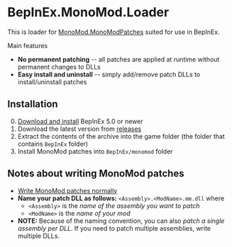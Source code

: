 # BepInEx.MonoMod.Loader

This is loader for [MonoMod.MonoModPatches](https://github.com/MonoMod/MonoMod/blob/master/README.md#using-monomod) 
suited for use in BepInEx. 

Main features

* **No permanent patching** -- all patches are applied at runtime without permanent changes to DLLs
* **Easy install and uninstall** -- simply add/remove patch DLLs to install/uninstall patches

## Installation

0. [Download and install](https://bepinex.github.io/bepinex_docs/master/articles/user_guide/installation/index.html) BepInEx 5.0 or newer
1. Download the latest version from [releases](https://github.com/BepInEx/BepInEx.MonoMod.Loader/releases)
2. Extract the contents of the archive into the game folder (the folder that contains `BepInEx` folder)
3. Install MonoMod patches into `BepInEx/monomod` folder

## Notes about writing MonoMod patches

* [Write MonoMod patches normally](https://github.com/MonoMod/MonoMod/blob/master/README.md#using-monomod)
* **Name your patch DLL as follows:** `<Assembly>.<ModName>.mm.dll` where 
    * `<Assembly>` is the *name of the assembly you want to patch*
    * `<ModName>` is the *name of your mod*
* **NOTE:** Because of the naming convention, you can also *patch a single assembly per DLL*. If you need to patch multiple assemblies, write multiple DLLs.
